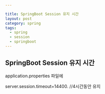 ```yaml
---

title: SpringBoot Session 유지 시간
layout: post 
category: spring 
tags: 
  - spring
  - session
  - springboot
---
```


SpringBoot Session 유지 시간
---------------------------------------------

application.properties 파일에

server.session.timeout=14400. //4시간동안 유지